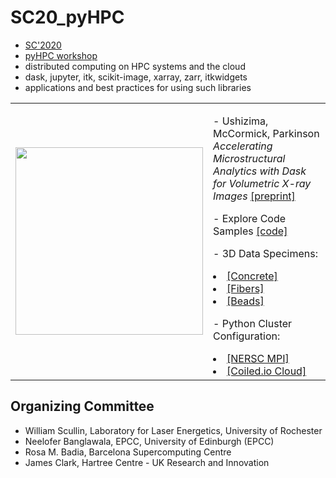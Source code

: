 # SC20_pyHPC

-	[SC'2020](https://sc20.supercomputing.org/attend/schedule/)
- [pyHPC workshop](https://pyhpc.io/)
- distributed computing on HPC systems and the cloud
- dask, jupyter, itk, scikit-image, xarray, zarr, itkwidgets
- applications and best practices for using such libraries


<table border="0">
 <tr>
    <td><img src="https://github.com/dani-lbnl/SC20_pyHPC/blob/master/img/sc20_logo.png" width="300">
    </td>
    <td>
     <p>
      - Ushizima, McCormick, Parkinson <i> Accelerating Microstructural Analytics with Dask for Volumetric X-ray Images </i> <a href="https://github.com/dani-lbnl/SC20_pyHPC/blob/master/SC20preprint.pdf">[preprint]</a> <p>
      - Explore Code Samples <a href="https://github.com/dani-lbnl/SC20_pyHPC/tree/master/code">[code]</a> <p>
      - 3D Data Specimens: <p>
        <li> <a href="https://zenodo.org/record/3890837#.Xue18WpKiA1">[Concrete]</a>
        <li> <a href="http://dx.doi.org/doi:10.18126/M2QM0Z">[Fibers]</a>
        <li> <a href="https://github.com/dani-lbnl/SC20_pyHPC/tree/master/data">[Beads]</a> <p>
      - Python Cluster Configuration: <p>
        <li> <a
        href="https://github.com/dani-lbnl/SC20_pyHPC/tree/master/nersc">[NERSC MPI]</a>
        <li> <a href="https://github.com/dani-lbnl/SC20_pyHPC/tree/master/coiled">[Coiled.io Cloud]</a>
      </td>
 </tr>
</table>

## Organizing Committee

- William Scullin, Laboratory for Laser Energetics, University of Rochester
- Neelofer Banglawala, EPCC, University of Edinburgh (EPCC)
- Rosa M. Badia, Barcelona Supercomputing Centre
- James Clark, Hartree Centre - UK Research and Innovation
